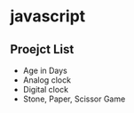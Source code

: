 # javascript

<h2>Proejct List</h2>
<ul>
<li> Age in Days </li>
<li> Analog clock </li>
<li> Digital clock </li>
<li> Stone, Paper, Scissor Game</li>
</ul>
